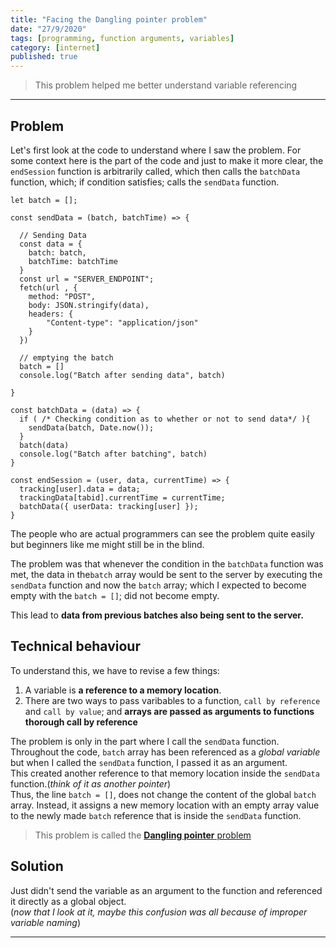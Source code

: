 ```yaml
---
title: "Facing the Dangling pointer problem"
date: "27/9/2020"
tags: [programming, function arguments, variables]
category: [internet]
published: true
---
```


> This problem helped me better understand variable referencing 
---

## Problem
Let's first look at the code to understand where I saw the problem.
For some context here is the part of the code and just to make it more clear, the `endSession` function is arbitrarily called, which then calls the `batchData` function, which; if condition satisfies; calls the `sendData` function.

```
let batch = [];

const sendData = (batch, batchTime) => {

  // Sending Data
  const data = {
    batch: batch,
    batchTime: batchTime
  }
  const url = "SERVER_ENDPOINT";
  fetch(url , { 
    method: "POST", 
    body: JSON.stringify(data), 
    headers: { 
        "Content-type": "application/json"
    } 
  })
  
  // emptying the batch
  batch = []
  console.log("Batch after sending data", batch)
  
}

const batchData = (data) => {
  if ( /* Checking condition as to whether or not to send data*/ ){
    sendData(batch, Date.now());
  }
  batch(data)
  console.log("Batch after batching", batch)
}

const endSession = (user, data, currentTime) => {
  tracking[user].data = data;
  trackingData[tabid].currentTime = currentTime;
  batchData({ userData: tracking[user] });
}
```

The people who are actual programmers can see the problem quite easily but beginners like me might still be in the blind.

The problem was that whenever the condition in the `batchData` function was met, the data in the`batch` array would be sent to the server by executing the `sendData` function and now the `batch` array; which I expected to become empty with the `batch = []`; did not become empty. 

This lead to **data from previous batches also being sent to the server.**

## Technical behaviour

To understand this, we have to revise a few things:
1. A variable is **a reference to a memory location**. 
2. There are two ways to pass varibables to a function, `call by reference` and `call by value`; and **arrays are passed as arguments to functions thorough call by reference**

The problem is only in the part where I call the `sendData` function.\
Throughout the code, `batch` array has been referenced as a _global variable_ but when I called the `sendData` function, I passed it as an argument.\
This created another reference to that memory location inside the `sendData` function.(_think of it as another pointer_) \
Thus, the line `batch = []`, does not change the content of the global `batch` array. Instead, it assigns a new memory location with an empty array value to the newly made `batch` reference that is inside the `sendData` function.

> This problem is called the [**Dangling pointer** problem](https://developerinsider.co/what-is-dangling-pointer-with-cause-and-how-to-avoid-it/)

## Solution
Just didn't send the variable as an argument to the function and referenced it directly as a global object.\
(_now that I look at it, maybe this confusion was all because of improper variable naming_)

---
